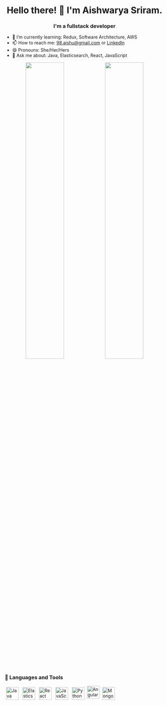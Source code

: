 <!--
**aishwarya1712/aishwarya1712** is a ✨ _special_ ✨ repository because its `README.md` (this file) appears on your GitHub profile.

Here are some ideas to get you started:

- 🔭 I’m currently working on ...
- 🌱 I’m currently learning ...
- 👯 I’m looking to collaborate on ...
- 🤔 I’m looking for help with ...
- 💬 Ask me about ...
- 📫 How to reach me: ...
- 😄 Pronouns: ...
- ⚡ Fun fact: ...
-->

<h1 align="center">Hello there! 👋 I'm Aishwarya Sriram.</h1>
<h3 align="center">I'm a fullstack developer</h3>


- 🌱 I’m currently learning: Redux, Software Architecture, AWS
- 📫 How to reach me: 98.aishu@gmail.com or [LinkedIn](http://www.linkedin.com/in/aishwarya-sriram)
- 😄 Pronouns: She/Her/Hers
- 💬 Ask me about: Java, Elasticsearch, React, JavaScript

<p align="center">
  <img width="49%" src="https://github-readme-stats.vercel.app/api?username=aishwarya1712&show_icons=true&theme=tokyonight" />
  <img width="49%" src="https://github-readme-streak-stats.herokuapp.com/?user=aishwarya1712&theme=tokyonight&theme=tokyonight" />
</p>

<h3 align="left">🧰 Languages and Tools</h3>
<p align="left">
<img src="https://upload.wikimedia.org/wikipedia/en/thumb/3/30/Java_programming_language_logo.svg/800px-Java_programming_language_logo.svg.png" alt="Java" height="40" style="vertical-align:top; margin:4px">
<img src="https://upload.wikimedia.org/wikipedia/commons/thumb/f/f4/Elasticsearch_logo.svg/480px-Elasticsearch_logo.svg.png" alt="Elasticsearch" height="40" style="vertical-align:top; margin:4px">
<img src="https://upload.wikimedia.org/wikipedia/commons/thumb/a/a7/React-icon.svg/240px-React-icon.svg.png" alt="React" height="40" style="vertical-align:top; margin:4px">
<img src="https://1000logos.net/wp-content/uploads/2020/09/JavaScript-Logo.png" alt="JavaScript" alt="JavaScript" height="40" style="vertical-align:top; margin:4px">
<img src="https://upload.wikimedia.org/wikipedia/commons/thumb/c/c3/Python-logo-notext.svg/242px-Python-logo-notext.svg.png" alt="Python" height="40" style="vertical-align:top; margin:4px">
<img src="https://upload.wikimedia.org/wikipedia/commons/thumb/c/cf/Angular_full_color_logo.svg/500px-Angular_full_color_logo.svg.png" alt="Angular" height="40" style="vertical-align:top; margin:4px>
<img src="https://upload.wikimedia.org/wikipedia/commons/thumb/2/27/PHP-logo.svg/242px-PHP-logo.svg.png" alt="PHP" height="40" style="vertical-align:top; margin:4px">
<img src="https://upload.wikimedia.org/wikipedia/commons/thumb/9/93/MongoDB_Logo.svg/500px-MongoDB_Logo.svg.png" alt="MongoDB" height="40" style="vertical-align:top; margin:4px">
</p>
